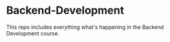 # Backend-Development
This repo includes everything what's happening in the Backend Development course.
